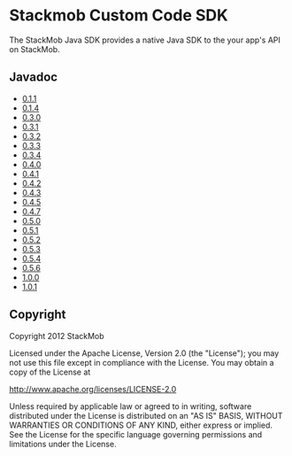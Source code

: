 # Stackmob Custom Code SDK

The StackMob Java SDK provides a native Java SDK to the your app's API on StackMob.

## Javadoc

* [0.1.1](http://stackmob.github.com/stackmob-java-client-sdk/javadoc/0.1.1/apidocs/)
* [0.1.4](http://stackmob.github.com/stackmob-java-client-sdk/javadoc/0.1.4/apidocs/)
* [0.3.0](http://stackmob.github.com/stackmob-java-client-sdk/javadoc/0.3.0/apidocs/)
* [0.3.1](http://stackmob.github.com/stackmob-java-client-sdk/javadoc/0.3.1/apidocs/)
* [0.3.2](http://stackmob.github.com/stackmob-java-client-sdk/javadoc/0.3.2/apidocs/)
* [0.3.3](http://stackmob.github.com/stackmob-java-client-sdk/javadoc/0.3.3/apidocs/)
* [0.3.4](http://stackmob.github.com/stackmob-java-client-sdk/javadoc/0.3.4/apidocs/)
* [0.4.0](http://stackmob.github.com/stackmob-java-client-sdk/javadoc/0.4.0/apidocs/)
* [0.4.1](http://stackmob.github.com/stackmob-java-client-sdk/javadoc/0.4.1/apidocs/)
* [0.4.2](http://stackmob.github.com/stackmob-java-client-sdk/javadoc/0.4.2/apidocs/)
* [0.4.3](http://stackmob.github.com/stackmob-java-client-sdk/javadoc/0.4.3/apidocs/)
* [0.4.5](http://stackmob.github.com/stackmob-java-client-sdk/javadoc/0.4.5/apidocs/)
* [0.4.7](http://stackmob.github.com/stackmob-java-client-sdk/javadoc/0.4.7/apidocs/)
* [0.5.0](http://stackmob.github.com/stackmob-java-client-sdk/javadoc/0.5.0/apidocs/)
* [0.5.1](http://stackmob.github.com/stackmob-java-client-sdk/javadoc/0.5.1/apidocs/)
* [0.5.2](http://stackmob.github.com/stackmob-java-client-sdk/javadoc/0.5.2/apidocs/)
* [0.5.3](http://stackmob.github.com/stackmob-java-client-sdk/javadoc/0.5.3/apidocs/)
* [0.5.4](http://stackmob.github.com/stackmob-java-client-sdk/javadoc/0.5.4/apidocs/)
* [0.5.6](http://stackmob.github.com/stackmob-java-client-sdk/javadoc/0.5.6/apidocs/)
* [1.0.0](http://stackmob.github.com/stackmob-java-client-sdk/javadoc/1.0.0/apidocs/)
* [1.0.1](http://stackmob.github.com/stackmob-java-client-sdk/javadoc/apidocs/)

## Copyright

Copyright 2012 StackMob

Licensed under the Apache License, Version 2.0 (the "License");
you may not use this file except in compliance with the License.
You may obtain a copy of the License at

http://www.apache.org/licenses/LICENSE-2.0

Unless required by applicable law or agreed to in writing, software
distributed under the License is distributed on an "AS IS" BASIS,
WITHOUT WARRANTIES OR CONDITIONS OF ANY KIND, either express or implied.
See the License for the specific language governing permissions and
limitations under the License.

